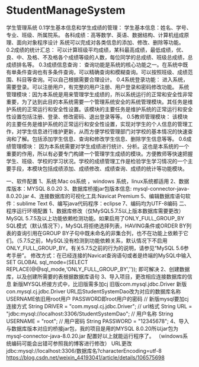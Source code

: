 # StudentManageSystem
学生管理系统
0.1学生基本信息和学生成绩的管理：
学生基本信息：姓名、学号、专业、班级、所属院系。
各科成绩：高等数学、英语、数据结构、计算机组成原理、面向对象程序设计
系统可以完成对各类信息的添加、修改、删除等功能。
0.2成绩的统计汇总：
可以计算班级平均成绩，某科最高成绩，最低成绩，优、良、中、及格、不及格各个成绩等级的人数，每位同学的总成绩、班级总成绩，总成绩排名等。
0.3成绩信息查询：
查询功能是系统的核心功能之一。在系统中既有单条件查询也有多条件查询，可以精确查询和模糊查询。可以按照班级、成绩范围、科目等查询。可以自己根据需要合理设计。
0.4系统登录功能：
进入系统，需要登录。可以注册用户，有完整的用户注册、用户登录和密码修改功能。
系统管理模块：因为本系统是用来管理学生成绩的，所以系统运行的正常和安全性非常重要，为了达到此目的本系统需要一个管理系统安全的系统管理模块。其任务是维护系统的正常运行和安全性设置。该模块的主要任务是维护系统的正常运行和安全性设置包括注册、登录、修改密码、退出登录等等。
0.5教师管理模块：
该模块的主要任务是维护系统的正常运行和安全性设置，实现对学生的个人信息的管理工作，对学生信息进行维护更新，从而方便学校管理部门对学校的基本情况的快速查询和了解。包括添加学生信息、查询和修改学生信息、删除学生信息等等。
0.6成绩管理模块：
因为本系统需要对学生成绩进行统计、分析。这也是本系统的一个重要的作用，所以有必要专门构建一个管理学生成绩的模块。方便教师等快速把握学生、班级、学校的学习状况。学校的成绩管理工作是检验学生学习情况的一个主要手段，本模块包括成绩添加、成绩修改、成绩查询、成绩的统计等功能模块。 


一、软件配置
1、系统:Mac os系统 ，windows 系统，linux系统都适用
2、数据库版本：MYSQL 8.0.20
3、数据库桥接jar包版本信息: mysql-connector-java-8.0.20.jar
4、连接数据库的可视化工具:Navicat Premium
5、编辑数据库语句软件：sublime Text
6、编写java代码程序：eclipse
7、编码均为UTF-8编码
二、程序运行环境配置
1、数据库修改（仅MySQL5.7.5以上版本数据库需要更改）
MySQL 5.7.5及以上功能依赖检测功能。如果启用了ONLY_FULL_GROUP_BY SQL模式（默认情况下），MySQL将拒绝选择列表，HAVING条件或ORDER BY列表的查询引用在GROUP BY子句中既未命名的非集合列，也不在功能上依赖于它们。（5.7.5之前，MySQL没有检测到功能依赖关系，默认情况下不启用ONLY_FULL_GROUP_BY。有关5.7.5之前的行为的说明，请参见“MySQL 5.6参考手册”。
修改方式：在已经连接的Navicat查询语句或者是终端的MySQL中输入
SET GLOBAL sql_mode=(SELECT REPLACE(@@sql_mode,‘ONLY_FULL_GROUP_BY’,’’));
即可解决
2、创建数据库，以及创建所需要的表根据数据库语句
3、导入项目，更改相应连接数据库的信息
新版MYSQL桥接方式中，比旧版需多加cj
旧版com.mysql.jdbc.Driver
新版con.mysql.cj.jdbc.Driver
URL后StudentSystemDao改为对应的数据库名称
USERNAME依旧用root用户
PASSWORD即root用户的密码
//	新版mysql要加cj连接方式
    String DRIVER = "com.mysql.cj.jdbc.Driver";
//	url格式
    String URL = "jdbc:mysql://localhost:3306/StudentSystemDao";
//	用户名称
    String USERNAME = "root";
//  用户密码
    String PASSWORD = "12345678";
4、导入与数据库版本对应的桥接jar包，我的项目是用的MYSQL 8.0.20所以jar包为mysql-connector-java-8.0.20.jar
配置好以上就能运行程序了。
（windows系统编码可能会出错可参照我的博客进行修改）
URL更改jdbc:mysql://localhost:3306/数据库名?characterEncoding=utf-8
https://blog.csdn.net/weixin_44193041/article/details/106575698
